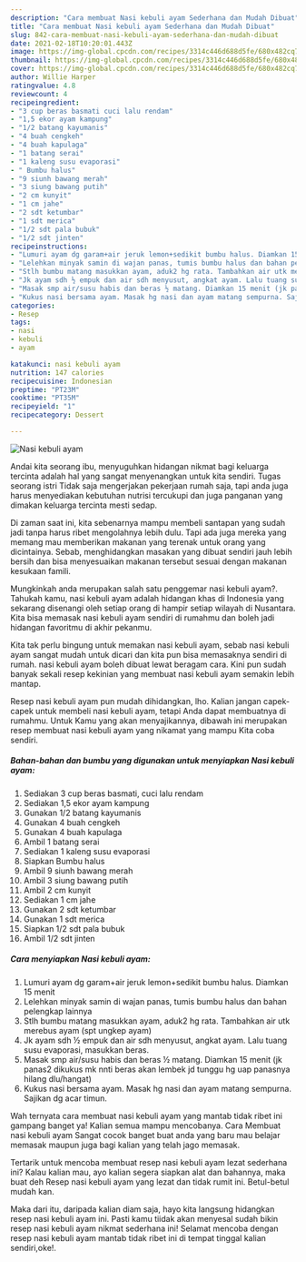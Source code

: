 ```yaml
---
description: "Cara membuat Nasi kebuli ayam Sederhana dan Mudah Dibuat"
title: "Cara membuat Nasi kebuli ayam Sederhana dan Mudah Dibuat"
slug: 842-cara-membuat-nasi-kebuli-ayam-sederhana-dan-mudah-dibuat
date: 2021-02-18T10:20:01.443Z
image: https://img-global.cpcdn.com/recipes/3314c446d688d5fe/680x482cq70/nasi-kebuli-ayam-foto-resep-utama.jpg
thumbnail: https://img-global.cpcdn.com/recipes/3314c446d688d5fe/680x482cq70/nasi-kebuli-ayam-foto-resep-utama.jpg
cover: https://img-global.cpcdn.com/recipes/3314c446d688d5fe/680x482cq70/nasi-kebuli-ayam-foto-resep-utama.jpg
author: Willie Harper
ratingvalue: 4.8
reviewcount: 4
recipeingredient:
- "3 cup beras basmati cuci lalu rendam"
- "1,5 ekor ayam kampung"
- "1/2 batang kayumanis"
- "4 buah cengkeh"
- "4 buah kapulaga"
- "1 batang serai"
- "1 kaleng susu evaporasi"
- " Bumbu halus"
- "9 siunh bawang merah"
- "3 siung bawang putih"
- "2 cm kunyit"
- "1 cm jahe"
- "2 sdt ketumbar"
- "1 sdt merica"
- "1/2 sdt pala bubuk"
- "1/2 sdt jinten"
recipeinstructions:
- "Lumuri ayam dg garam+air jeruk lemon+sedikit bumbu halus. Diamkan 15 menit"
- "Lelehkan minyak samin di wajan panas, tumis bumbu halus dan bahan pelengkap lainnya"
- "Stlh bumbu matang masukkan ayam, aduk2 hg rata. Tambahkan air utk merebus ayam (spt ungkep ayam)"
- "Jk ayam sdh ½ empuk dan air sdh menyusut, angkat ayam. Lalu tuang susu evaporasi, masukkan beras."
- "Masak smp air/susu habis dan beras ½ matang. Diamkan 15 menit (jk panas2 dikukus mk nnti beras akan lembek jd tunggu hg uap panasnya hilang dlu/hangat)"
- "Kukus nasi bersama ayam. Masak hg nasi dan ayam matang sempurna. Sajikan dg acar timun."
categories:
- Resep
tags:
- nasi
- kebuli
- ayam

katakunci: nasi kebuli ayam 
nutrition: 147 calories
recipecuisine: Indonesian
preptime: "PT23M"
cooktime: "PT35M"
recipeyield: "1"
recipecategory: Dessert

---
```



![Nasi kebuli ayam](https://img-global.cpcdn.com/recipes/3314c446d688d5fe/680x482cq70/nasi-kebuli-ayam-foto-resep-utama.jpg)

Andai kita seorang ibu, menyuguhkan hidangan nikmat bagi keluarga tercinta adalah hal yang sangat menyenangkan untuk kita sendiri. Tugas seorang istri Tidak saja mengerjakan pekerjaan rumah saja, tapi anda juga harus menyediakan kebutuhan nutrisi tercukupi dan juga panganan yang dimakan keluarga tercinta mesti sedap.

Di zaman  saat ini, kita sebenarnya mampu membeli santapan yang sudah jadi tanpa harus ribet mengolahnya lebih dulu. Tapi ada juga mereka yang memang mau memberikan makanan yang terenak untuk orang yang dicintainya. Sebab, menghidangkan masakan yang dibuat sendiri jauh lebih bersih dan bisa menyesuaikan makanan tersebut sesuai dengan makanan kesukaan famili. 



Mungkinkah anda merupakan salah satu penggemar nasi kebuli ayam?. Tahukah kamu, nasi kebuli ayam adalah hidangan khas di Indonesia yang sekarang disenangi oleh setiap orang di hampir setiap wilayah di Nusantara. Kita bisa memasak nasi kebuli ayam sendiri di rumahmu dan boleh jadi hidangan favoritmu di akhir pekanmu.

Kita tak perlu bingung untuk memakan nasi kebuli ayam, sebab nasi kebuli ayam sangat mudah untuk dicari dan kita pun bisa memasaknya sendiri di rumah. nasi kebuli ayam boleh dibuat lewat beragam cara. Kini pun sudah banyak sekali resep kekinian yang membuat nasi kebuli ayam semakin lebih mantap.

Resep nasi kebuli ayam pun mudah dihidangkan, lho. Kalian jangan capek-capek untuk membeli nasi kebuli ayam, tetapi Anda dapat membuatnya di rumahmu. Untuk Kamu yang akan menyajikannya, dibawah ini merupakan resep membuat nasi kebuli ayam yang nikamat yang mampu Kita coba sendiri.

<!--inarticleads1-->

##### Bahan-bahan dan bumbu yang digunakan untuk menyiapkan Nasi kebuli ayam:

1. Sediakan 3 cup beras basmati, cuci lalu rendam
1. Sediakan 1,5 ekor ayam kampung
1. Gunakan 1/2 batang kayumanis
1. Gunakan 4 buah cengkeh
1. Gunakan 4 buah kapulaga
1. Ambil 1 batang serai
1. Sediakan 1 kaleng susu evaporasi
1. Siapkan  Bumbu halus
1. Ambil 9 siunh bawang merah
1. Ambil 3 siung bawang putih
1. Ambil 2 cm kunyit
1. Sediakan 1 cm jahe
1. Gunakan 2 sdt ketumbar
1. Gunakan 1 sdt merica
1. Siapkan 1/2 sdt pala bubuk
1. Ambil 1/2 sdt jinten




<!--inarticleads2-->

##### Cara menyiapkan Nasi kebuli ayam:

1. Lumuri ayam dg garam+air jeruk lemon+sedikit bumbu halus. Diamkan 15 menit
1. Lelehkan minyak samin di wajan panas, tumis bumbu halus dan bahan pelengkap lainnya
1. Stlh bumbu matang masukkan ayam, aduk2 hg rata. Tambahkan air utk merebus ayam (spt ungkep ayam)
1. Jk ayam sdh ½ empuk dan air sdh menyusut, angkat ayam. Lalu tuang susu evaporasi, masukkan beras.
1. Masak smp air/susu habis dan beras ½ matang. Diamkan 15 menit (jk panas2 dikukus mk nnti beras akan lembek jd tunggu hg uap panasnya hilang dlu/hangat)
1. Kukus nasi bersama ayam. Masak hg nasi dan ayam matang sempurna. Sajikan dg acar timun.




Wah ternyata cara membuat nasi kebuli ayam yang mantab tidak ribet ini gampang banget ya! Kalian semua mampu mencobanya. Cara Membuat nasi kebuli ayam Sangat cocok banget buat anda yang baru mau belajar memasak maupun juga bagi kalian yang telah jago memasak.

Tertarik untuk mencoba membuat resep nasi kebuli ayam lezat sederhana ini? Kalau kalian mau, ayo kalian segera siapkan alat dan bahannya, maka buat deh Resep nasi kebuli ayam yang lezat dan tidak rumit ini. Betul-betul mudah kan. 

Maka dari itu, daripada kalian diam saja, hayo kita langsung hidangkan resep nasi kebuli ayam ini. Pasti kamu tiidak akan menyesal sudah bikin resep nasi kebuli ayam nikmat sederhana ini! Selamat mencoba dengan resep nasi kebuli ayam mantab tidak ribet ini di tempat tinggal kalian sendiri,oke!.

